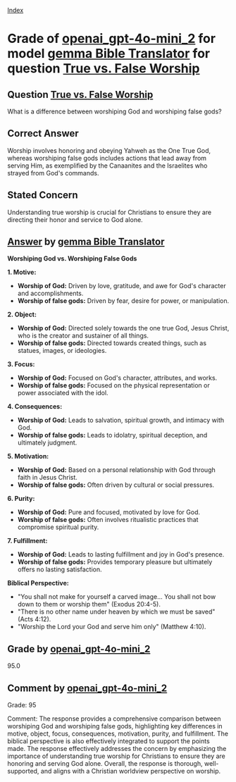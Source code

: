 
[Index](../../../../index.md)
# Grade of [openai_gpt-4o-mini_2](../../../grading_models/openai_gpt-4o-mini_2.md) for model [gemma Bible Translator](../../../answering_models/gemma_Bible_Translator.md) for question [True vs. False Worship](../../../questions/True_vs._False_Worship.md)

## Question [True vs. False Worship](../../../questions/True_vs._False_Worship.md)
What is a difference between worshiping God and worshiping false gods?

## Correct Answer
Worship involves honoring and obeying Yahweh as the One True God, whereas worshiping false gods includes actions that lead away from serving Him, as exemplified by the Canaanites and the Israelites who strayed from God's commands.

## Stated Concern
Understanding true worship is crucial for Christians to ensure they are directing their honor and service to God alone.

## [Answer](../True_vs._False_Worship.md) by [gemma Bible Translator](../../../answering_models/gemma_Bible_Translator.md)
**Worshiping God vs. Worshiping False Gods**

**1. Motive:**

* **Worship of God:** Driven by love, gratitude, and awe for God's character and accomplishments.
* **Worship of false gods:** Driven by fear, desire for power, or manipulation.

**2. Object:**

* **Worship of God:** Directed solely towards the one true God, Jesus Christ, who is the creator and sustainer of all things.
* **Worship of false gods:** Directed towards created things, such as statues, images, or ideologies.

**3. Focus:**

* **Worship of God:** Focused on God's character, attributes, and works.
* **Worship of false gods:** Focused on the physical representation or power associated with the idol.

**4. Consequences:**

* **Worship of God:** Leads to salvation, spiritual growth, and intimacy with God.
* **Worship of false gods:** Leads to idolatry, spiritual deception, and ultimately judgment.

**5. Motivation:**

* **Worship of God:** Based on a personal relationship with God through faith in Jesus Christ.
* **Worship of false gods:** Often driven by cultural or social pressures.

**6. Purity:**

* **Worship of God:** Pure and focused, motivated by love for God.
* **Worship of false gods:** Often involves ritualistic practices that compromise spiritual purity.

**7. Fulfillment:**

* **Worship of God:** Leads to lasting fulfillment and joy in God's presence.
* **Worship of false gods:** Provides temporary pleasure but ultimately offers no lasting satisfaction.

**Biblical Perspective:**

* "You shall not make for yourself a carved image... You shall not bow down to them or worship them" (Exodus 20:4-5).
* "There is no other name under heaven by which we must be saved" (Acts 4:12).
* "Worship the Lord your God and serve him only" (Matthew 4:10).

## Grade by [openai_gpt-4o-mini_2](../../../grading_models/openai_gpt-4o-mini_2.md)
95.0

## Comment by [openai_gpt-4o-mini_2](../../../grading_models/openai_gpt-4o-mini_2.md)
Grade: 95

Comment: The response provides a comprehensive comparison between worshiping God and worshiping false gods, highlighting key differences in motive, object, focus, consequences, motivation, purity, and fulfillment. The biblical perspective is also effectively integrated to support the points made. The response effectively addresses the concern by emphasizing the importance of understanding true worship for Christians to ensure they are honoring and serving God alone. Overall, the response is thorough, well-supported, and aligns with a Christian worldview perspective on worship.
